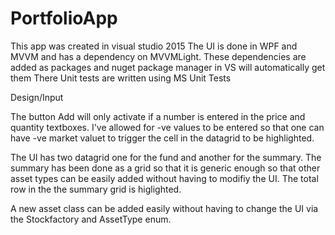 # PortfolioApp
This app was created in visual studio 2015
The UI is done in WPF and MVVM and has a dependency on MVVMLight. These dependencies are added as packages and nuget package manager in VS will automatically get them 
There Unit tests are written using MS Unit Tests 

Design/Input 

The button Add will only activate if a number is entered in the price and quantity textboxes. I've allowed for -ve values to be entered so that one can have -ve market valuet to trigger the cell in the datagrid to be highlighted. 

The UI has two datagrid one for the fund and another for the summary. The summary has been done as a grid so that it is generic enough so that other asset types can be easily added without having to modifiy the UI. The total row in the the summary grid is higlighted. 

A new asset class can be added easily without having to change the UI via the Stockfactory and AssetType enum. 

